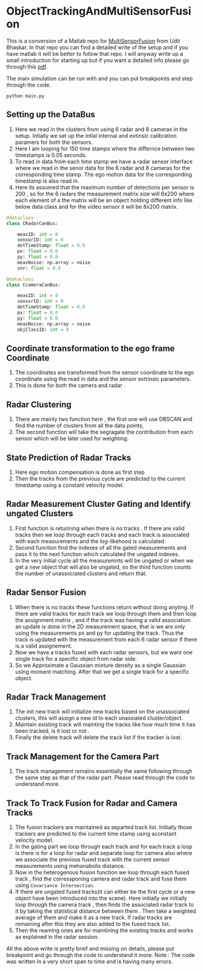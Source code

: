 # ObjectTrackingAndMultiSensorFusion

This is a conversion of a Matlab repo for [MultiSensorFusion](https://github.com/UditBhaskar19/OBJECT_TRACKING_MULTI_SENSOR_FUSION) from Udit Bhaskar. In that repo you can find a detailed write of the setup and if you have matlab it will be better to follow that repo. I will anyway write up a small introduction  for starting up but if you want a detailed info please go through this [pdf](https://github.com/UditBhaskar19/OBJECT_TRACKING_MULTI_SENSOR_FUSION/blob/main/Sensor_Fusion_Project_version1.pdf).

The main simulation can be run with and you can put breakpoints and step through the code.

`python main.py`

## Setting up the DataBus

1. Here we read in the clusters from using 6 radar and 8 cameras in the setup. Intially we set up the intial internal and extinsic calibration paramers for both the sensors.
2. Here I am looping for 150 time stamps where the differnce between two timestamps is 0.05 seconds.
3. To read in data from each time stamp we have a radar sensor interface where we read in the senor data for the 6 radar and 8 cameras for the corresponding time stamp. The ego motion data for the corresponding timestamp is also read in.
4. Here its assumed that the maximum number of detections per sensor is 200 , so for the 6 radars the measurement matrix size will  6x200 where each element of a the matrix will be an object holding different info like below data class and for the video sensor it will be 8x200 matrix.

```python
@dataclass
class CRadarCanBus:

    measID: int = 0
    sensorID: int = 0
    detTimeStamp: float = 0.0
    px: float = 0.0
    py: float = 0.0
    measNoise: np.array = noise
    snr: float = 0.0

@dataclass
class CcameraCanBus:

    measID: int = 0
    sensorID: int = 0
    detTimeStamp: float = 0.0
    px: float = 0.0
    py: float = 0.0
    measNoise: np.array = noise
    objClassID: int = 0

````

## Coordinate transformation to the ego frame Coordinate

1. The coordinates are transformed from the sensor coordinate to the ego coordinate using the read in data and the sensor extrinsic parameters.
2. This is done for both the camera and radar .

## Radar Clustering

1. There are mainly two function here , the first one will use DBSCAN and  find the number of clusters from all the data points,
2. The second function will take the segragate the contribution from each sensor which will be later used for weighting.

## State Prediction of Radar Tracks

1. Here ego motion compensation is done as first step
2. Then the tracks from the previous cycle are predicted to the current timestamp using a constant velocity model.

## Radar Measurement Cluster Gating and Identify ungated Clusters

1. First function is returining when there is no tracks . If there are valid tracks then we loop through each tracks and each track is associated with each measurements and the log-likehood is calculated.
2. Second function find the indexes of all the gated measurements and pass it to the next function which calculated the ungated indexes.
3. In the very initial cycle all the measuremnts will be ungated or when we get a new object that will also be ungated, so the third function counts the number of unassociated clusters and return that.

## Radar Sensor Fusion

1. When there is no tracks these functions return without doing anyting.
If there are valid tracks for each track we loop through them and then loop the assignment matrix , and if the track was having a valid association an update is done in the  2D measurement space, that is we are only using the measurements px and py for updating the track. Thus the track is updated with the measurement from each 6 radar sensor if there is a valid assignement.
2. Now we have a tracks fused with each radar sensors, but we want one single track for a specific object  from radar side.
3. So  we Approximate a Gaussian mixture density as a single Gaussian using moment matching. After that we get a single track for a specific object.

## Radar Track Management

1. The init new track will initialize new tracks based on the unassociated clusters, this will assign a new id to each unassiated cluster/object.
2. Maintain existing track will mainting the tracks like how much time it has been tracked, is it lost or not .
3. Finally the delete track will delete the track list if the tracker is lost.

## Track Management for the Camera Part

1. The track management remains essentially the same following through the same step as that of the radar part. Please read through the code to understand more.

## Track To Track Fusion for Radar and Camera Tracks

1. The fusion trackers are maintained as separted track list. Initially those trackers are predicted to the current time stamp using aconstant velocity model.
2. In the gating part we loop through each track and for each track a loop is there is for a loop for radar and separate loop for camera also where we associate the previous fused track with the current sensor measurements using mehanabolis distance.
3. Now in the heterogenous fusion function we loop through each fused track , find the corressponing camera and radar track and fuse them using `Covariance Intersection`.
4. If there are ungated fused tracks(it can either be the first cycle or a new object have been introduced into the scene). Here initially we initially loop through the camera track , then finds the associated radar track to it by taking the statistical distance between them . Then take a weighted average of them and make it as a new track. If radar tracks are remaining after this they are also added to the fused track list.
5. Then the reaming ones are for maintining the existing tracks and works as explained in the radar session.

All the above write is pretty brief and missing on details, please put breakpoint and go through the code to understand it more.
Note : The code was written in a very short span to time and is having many errors.
